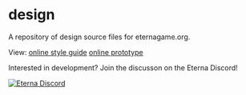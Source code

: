 # design

A repository of design source files for eternagame.org.

View:
[online style guide](https://vitalmindmedia.com/client/eterna/style-guide)
[online prototype](https://xd.adobe.com/view/c397e5bc-497a-4dca-7bc5-06fb02c16a1b-b5a6/?fullscreen)


Interested in development? Join the discusson on the Eterna Discord!

[![Eterna Discord](https://discord.com/api/guilds/702618517589065758/widget.png?style=banner2)](https://discord.gg/KYeTwux)
